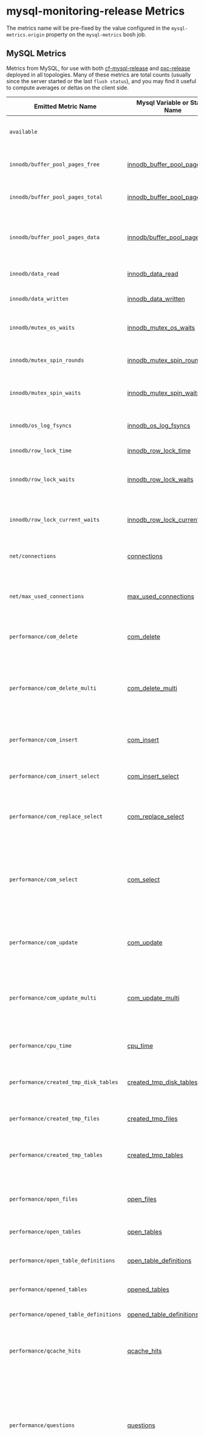 # mysql-monitoring-release Metrics

The metrics name will be pre-fixed by the value configured in the `mysql-metrics.origin` property on the `mysql-metrics` bosh job.

<a name='mysql-metrics'>

## MySQL Metrics

Metrics from MySQL, for use with both [cf-mysql-release](https://github.com/cloudfoundry/cf-mysql-release) and [pxc-release](https://github.com/cloudfoundry-incubator/pxc-release) deployed in all topologies. Many of these metrics are total counts (usually since the server started or the last `flush status`), and you may find it useful to compute averages or deltas on the client side.

|Emitted Metric Name | Mysql Variable or Status Name| Description | Units |
|------------|-----| ---------------------------|-------------------------- |
| `available` | | Indicates if the local database server is available and responding. | boolean |
| `innodb/buffer_pool_pages_free` | [innodb_buffer_pool_pages_free](https://dev.mysql.com/doc/refman/5.6/en/server-status-variables.html#statvar_Innodb_buffer_pool_pages_free) | The amount of free space in the InnoDB Buffer Pool, in units of [pages](https://dev.mysql.com/doc/refman/5.7/en/glossary.html#glos_page). | pages |
| `innodb/buffer_pool_pages_total` | [innodb_buffer_pool_pages_total](https://dev.mysql.com/doc/refman/5.7/en/server-status-variables.html#statvar_Innodb_buffer_pool_pages_total)| The total amount of free space in the InnoDB Buffer Pool, in units of [pages](https://dev.mysql.com/doc/refman/5.7/en/glossary.html#glos_page). | pages |
| `innodb/buffer_pool_pages_data` | [innodb/buffer_pool_pages_data](https://dev.mysql.com/doc/refman/5.7/en/server-status-variables.html#statvar_Innodb_buffer_pool_pages_data) | The number of pages in the InnoDB buffer pool containing data. The number includes both dirty and clean pages.  | pages |
| `innodb/data_read` | [innodb_data_read](https://dev.mysql.com/doc/refman/8.0/en/server-status-variables.html#statvar_Innodb_data_read) | The amount of data read since the server started. | bytes |
| `innodb/data_written` | [innodb_data_written](https://dev.mysql.com/doc/refman/8.0/en/server-status-variables.html#statvar_Innodb_data_written) | The amount of data written the server started. | bytes |
| `innodb/mutex_os_waits` | [innodb_mutex_os_waits](https://mariadb.com/kb/en/library/xtradbinnodb-server-status-variables/#innodb_mutex_os_waits) | The number of mutex OS waits. Emitted only by cf-mysql-release.| count |
| `innodb/mutex_spin_rounds` | [innodb_mutex_spin_rounds](https://mariadb.com/kb/en/library/xtradbinnodb-server-status-variables/#innodb_mutex_spin_rounds) | The number of mutex spin rounds. Emitted only by cf-mysql-release. | count |
| `innodb/mutex_spin_waits` | [innodb_mutex_spin_waits](https://mariadb.com/kb/en/library/xtradbinnodb-server-status-variables/#innodb_mutex_spin_waits)| The number of mutex spin waits. Emitted only by cf-mysql-release. | count |
| `innodb/os_log_fsyncs` | [innodb_os_log_fsyncs](https://dev.mysql.com/doc/refman/5.7/en/server-status-variables.html#statvar_Innodb_os_log_fsyncs) | The number of fsync() writes done to the InnoDB redo log files. | count|
| `innodb/row_lock_time` | [innodb_row_lock_time](https://dev.mysql.com/doc/refman/5.7/en/server-status-variables.html#statvar_Innodb_row_lock_time) | Total time spent in acquiring row locks. | milliseconds |
| `innodb/row_lock_waits` | [innodb_row_lock_waits](https://dev.mysql.com/doc/refman/5.7/en/server-status-variables.html#statvar_Innodb_row_lock_waits) | The number of times per second a row lock had to be waited for since the server started. | count |
| `innodb/row_lock_current_waits` | [innodb_row_lock_current_waits](https://dev.mysql.com/doc/refman/5.7/en/server-status-variables.html#statvar_Innodb_row_lock_current_waits) | The number of row locks currently being waited for by operations on InnoDB tables. | count |
| `net/connections` | [connections](https://dev.mysql.com/doc/refman/5.7/en/server-status-variables.html#statvar_Connections) | The number of connection attempts (successful or not) to the MySQL server. | connections|
| `net/max_used_connections` | [max_used_connections](https://dev.mysql.com/doc/refman/5.7/en/server-status-variables.html#statvar_Max_used_connections) | The maximum number of connections that have been in use simultaneously since the server started. | connections |
| `performance/com_delete` | [com_delete](https://dev.mysql.com/doc/refman/5.7/en/server-status-variables.html#statvar_Com_xxx) | The number of delete statements since the server started or the last `FLUSH STATUS`. | queries |
| `performance/com_delete_multi` | [com_delete_multi](https://dev.mysql.com/doc/refman/5.7/en/server-status-variables.html#statvar_Com_xxx) | The number of delete-multi statements since the server started or the last `FLUSH STATUS`. Applies to DELETE statements that use multiple-table syntax. | queries |
| `performance/com_insert` | [com_insert](https://dev.mysql.com/doc/refman/5.7/en/server-status-variables.html#statvar_Com_xxx) | The number of insert statements since the server started or the last `FLUSH STATUS`. | queries |
| `performance/com_insert_select` | [com_insert_select](https://dev.mysql.com/doc/refman/5.7/en/server-status-variables.html#statvar_Com_xxx) | The number of insert-select statements since the server started or the last `FLUSH STATUS`. | queries |
| `performance/com_replace_select` | [com_replace_select](https://dev.mysql.com/doc/refman/5.7/en/server-status-variables.html#statvar_Com_xxx) | The number of replace-select statements since the server started or the last `FLUSH STATUS`. | queries |
| `performance/com_select` | [com_select](https://dev.mysql.com/doc/refman/5.7/en/server-status-variables.html#statvar_Com_xxx) | The number of select statements since the server started or the last `FLUSH STATUS`. If a query result is returned from query cache, the server increments the Qcache_hits status variable, not Com_select.| queries |
| `performance/com_update` | [com_update](https://dev.mysql.com/doc/refman/5.7/en/server-status-variables.html#statvar_Com_xxx) | The number of update statements since the server started or the last `FLUSH STATUS`. | queries |
| `performance/com_update_multi` | [com_update_multi](https://dev.mysql.com/doc/refman/5.7/en/server-status-variables.html#statvar_Com_xxx) | The number of update-multi statements since the server started or the last `FLUSH STATUS`. Applies to UPDATE statements that use multiple-table syntax.| queries |
| `performance/cpu_time` | [cpu_time](https://mariadb.com/kb/en/library/server-status-variables/#cpu_time) | Total CPU time used. Emitted only by cf-mysql-release. | |
| `performance/created_tmp_disk_tables` | [created_tmp_disk_tables](https://dev.mysql.com/doc/refman/5.7/en/server-status-variables.html#statvar_Created_tmp_disk_tables) | The number of internal on-disk temporary tables created by the server while executing statements. | tables |
| `performance/created_tmp_files` | [created_tmp_files](https://dev.mysql.com/doc/refman/5.7/en/server-status-variables.html#statvar_Created_tmp_files) | The number of temporary files created by mysqld. | files |
| `performance/created_tmp_tables` | [created_tmp_tables](https://dev.mysql.com/doc/refman/5.7/en/server-status-variables.html#statvar_Created_tmp_tables) | The number of internal temporary tables created by the server while executing statements. | tables |
| `performance/open_files` | [open_files](https://dev.mysql.com/doc/refman/5.7/en/server-status-variables.html#statvar_Open_files) | The number of regular files currently open, which were opened by the server. | files |
| `performance/open_tables` | [open_tables](https://dev.mysql.com/doc/refman/5.7/en/server-status-variables.html#statvar_Open_tables) | The number of tables that are currently open. | tables |
| `performance/open_table_definitions` | [open_table_definitions](https://dev.mysql.com/doc/refman/5.7/en/server-status-variables.html#statvar_Open_table_definitions) | The number of currently cached table definitions (`.frm` files). | count |
| `performance/opened_tables` | [opened_tables](https://dev.mysql.com/doc/refman/5.7/en/server-status-variables.html#statvar_Opened_tables) | The number of tables that have been opened. | tables |
| `performance/opened_table_definitions` | [opened_table_definitions](https://dev.mysql.com/doc/refman/5.7/en/server-status-variables.html#statvar_Opened_table_definitions) | The number of `.frm` files that have been cached. | integer |
| `performance/qcache_hits` | [qcache_hits](https://dev.mysql.com/doc/refman/5.7/en/server-status-variables.html#statvar_Qcache_hits) | The number of query cache hits. The query cache and `qcache_hits` metric is deprecated as of MySQL 5.7.20. | hits |
| `performance/questions` | [questions](https://dev.mysql.com/doc/refman/5.7/en/server-status-variables.html#statvar_Questions) | The number of statements executed by the server, since the server started or the last `FLUSH STATUS`. This includes only statements sent to the server by clients and not statements executed within stored programs, unlike the Queries variable. | count |
| `performance/queries` | [queries](https://dev.mysql.com/doc/refman/5.7/en/server-status-variables.html#statvar_Queries) | The number of statements executed by the server, excluding `COM_PING` and `COM_STATISTICS`. Differs from `Questions` in that it also counts statements executed within stored programs. Not affected by `FLUSH STATUS`. | count |
| `performance/queries_delta` | |  The change in the `/performance/queries` metric since the last time it was emitted. | integer greater than or equal to zero |
| `performance/slow_queries` | [slow_queries](https://dev.mysql.com/doc/refman/5.7/en/server-status-variables.html#statvar_Slow_queries) | The number of slow queries that have taken more than `long_query_time` seconds.  | queries |
| `performance/table_locks_waited` | [table_locks_waited](https://dev.mysql.com/doc/refman/5.7/en/server-status-variables.html#statvar_Table_locks_waited) | The total number of times that a request for a table lock could not be granted immediately and a wait was needed. | count |
| `performance/threads_connected` | [threads_connected](https://dev.mysql.com/doc/refman/5.7/en/server-status-variables.html#statvar_Threads_connected) | The number of currently open connections. | connections |
| `performance/threads_running` | [threads_running](https://dev.mysql.com/doc/refman/5.7/en/server-status-variables.html#statvar_Threads_running) | The number of threads that are not sleeping. | threads |
| `variables/max_connections` | [max_connections](https://dev.mysql.com/doc/refman/5.7/en/server-system-variables.html#sysvar_max_connections) | The maximum permitted number of simultaneous client connections. | connections |
| `variables/open_files_limit` | [open_files_limit](https://dev.mysql.com/doc/refman/5.7/en/server-system-variables.html#sysvar_open_files_limit) |  The number of files that the operating system permits [ **mysqld** ](https://dev.mysql.com/doc/refman/5.6/en/mysqld.html "4.3.1 mysqld — The MySQL Server") to open. | files |
| `variables/read_only` | [read_only](https://dev.mysql.com/doc/refman/5.7/en/server-system-variables.html#sysvar_read_only) | Whether the server is in read-only mode | boolean |

<a name='system-metrics'>

## System Metrics
Metrics calculated from system calls, for use with both [cf-mysql-release](https://github.com/cloudfoundry/cf-mysql-release) and [pxc-release](https://github.com/cloudfoundry-incubator/pxc-release) deployed in all topologoies

Metric Name | Description | Units |
|------------|--------------------------------|-------------------------- |
| `performance/cpu_utilization_percent` | The percent of the CPU in the use by all processes on the MySQL node. | percent utilization, from 0-100 |
| `system/ephemeral_disk_free` | The number of KB available on the ephemeral disk. | KB |
| `system/ephemeral_disk_inodes_free` | The number of inodes available on the ephemeral disk. | count |
| `system/ephemeral_disk_inodes_used` | The number of inodes used on the ephemeral disk. | count |
| `system/ephemeral_disk_inodes_used_percent` | The percentage of ephemeral disk inodes used by both the system and user applications. | percent |
| `system/ephemeral_disk_used` | The number of KB used on the ephemeral disk. | KB |
| `system/ephemeral_disk_used_percent` | The percentage of ephemeral disk used by both the system and user applications. | percent |
| `system/persistent_disk_free` | The number of KB available on the persistent disk. | KB |
| `system/persistent_disk_inodes_free` | The number of inodes available on the persistent disk. | count |
| `system/persistent_disk_inodes_used` | The number of inodes used on the persistent disk. | count |
| `system/persistent_disk_inodes_used_percent` | The percentage of persistent disk inodes used by both the system and user applications. | percent |
| `system/persistent_disk_used` | The number of KB used on the persistent disk. | KB |
| `system/persistent_disk_used_percent` | The percentage of persistent disk used by both the system and user applications. | percent |

<a name='galera-metrics'>

## Galera Metrics
Useful when deploying [cf-mysql-release](https://github.com/cloudfoundry/cf-mysql-release) or [pxc-release](https://github.com/cloudfoundry-incubator/pxc-release) in a galera topology

Metric Name | Galera Status Name | Description | Units |
|------------|---------|-----------------------|-------------------------- |
| `galera/wsrep_ready` | [wsrep_ready](http://galeracluster.com/documentation-webpages/galerastatusvariables.html#wsrep-ready) | Shows whether the node can accept queries. | boolean |
| `galera/wsrep_cluster_size` | [wsrep_cluster_size](http://galeracluster.com/documentation-webpages/galerastatusvariables.html#wsrep-cluster-size) | The current number of nodes in the Galera cluster. | nodes |
| `galera/wsrep_cluster_status` | [wsrep_cluster_status](http://galeracluster.com/documentation-webpages/galerastatusvariables.html#wsrep-cluster-status) | Shows the status of the cluster component, which is whether the node is `PRIMARY` or `NON_PRIMARY`. | State ID.<br /> Values are `PRIMARY`, `NON-PRIMARY`, or `DISCONNECTED`  |
| `galera/wsrep_flow_control_paused` | [wsrep_flow_control_paused](http://galeracluster.com/documentation-webpages/galerastatusvariables.html#wsrep-flow-control-paused) | The fraction of time that replication was paused due to flow control since the server started or last `FLUSH STATUS`. This is a measure of how much replication lag is slowing down the cluster. | float |
| `galera/wsrep_flow_control_sent` | [wsrep_flow_control_sent](http://galeracluster.com/documentation-webpages/galerastatusvariables.html#wsrep-flow-control-sent) | Number of `FC_PAUSE` (flow control pause) events sent by this node. Unlike many status variables, the counter for this one does not reset every time you run the query. | count |
| `galera/wsrep_flow_control_recv` | [wsrep_flow_control_recv](http://galeracluster.com/documentation-webpages/galerastatusvariables.html#wsrep-flow-control-recv) | Number of `FC_PAUSE` (flow control pause) events received by this node. This includes `FC_PAUSE` events sent by this node (it receives from itself). Unlike most status variables, the counter for this one does not reset every time you run the query. | count |
| `galera/wsrep_local_recv_queue_avg` | [wsrep_local_recv_queue_avg](http://galeracluster.com/documentation-webpages/galerastatusvariables.html#wsrep-local-recv-queue-avg) | The average size of the local received queue since the last status query. | float |
| `galera/wsrep_local_send_queue_avg` | [wsrep_local_send_queue_avg](http://galeracluster.com/documentation-webpages/galerastatusvariables.html#wsrep-local-send-queue-avg) | The average size of the local sent queue since the last status query. | float |
| `galera/wsrep_local_index` | [wsrep_local_index](http://galeracluster.com/documentation-webpages/galerastatusvariables.html#wsrep-local-index) | This node's index in the cluster (base 0). | int |
| `galera/wsrep_local_state` | [wsrep_local_state](http://galeracluster.com/documentation-webpages/galerastatusvariables.html#wsrep-local-state) | This is the node's local state. | int<br>1 = `JOINING`<br>2 = `DONOR/DESYNCED`<br>3 = `JOINED`<br>4 = `SYNCED`|

<a name='leader-follower-metrics'>

## Leader Follower Metrics
Useful when deploying [pxc-release](https://github.com/cloudfoundry-incubator/pxc-release) in a leader-follower topology

Metric Name | Mysql Status or Variable Name| Description | Units |
|------------|---------|-------------------------------|-------------------------- |
| `follower/is_follower` | |  True if the server is following another | boolean|
| `follower/relay_log_space` | [relay_log_space](https://dev.mysql.com/doc/refman/5.7/en/show-slave-status.html) | | bytes|
| `follower/seconds_behind_master` | [seconds_behind_master](https://dev.mysql.com/doc/refman/5.7/en/show-slave-status.html) | | seconds |
| `follower/seconds_since_leader_heartbeat` | [seconds_since_leader_heartbeat](https://dev.mysql.com/doc/refman/5.7/en/show-slave-status.html) | | seconds|
| `follower/slave_io_running` | [slave_io_running](https://dev.mysql.com/doc/refman/5.7/en/show-slave-status.html) | | boolean |
| `follower/slave_sql_running` | [slave_sql_running](https://dev.mysql.com/doc/refman/5.7/en/show-slave-status.html) | | boolean |
| `rpl_semi_sync_master_no_tx` | [Rpl_semi_sync_master_no_tx](https://dev.mysql.com/doc/refman/5.7/en/server-status-variables.html#statvar_Rpl_semi_sync_master_no_tx) | | commits |
| `rpl_semi_sync_master_tx_avg_wait_time` | [rpl_semi_sync_master_tx_avg_wait_time](https://dev.mysql.com/doc/refman/5.7/en/server-status-variables.html#statvar_Rpl_semi_sync_master_tx_avg_wait_time) | | microsecond |
| `rpl_semi_sync_master_wait_sessions` | [rpl_semi_sync_master_wait_sessions](https://dev.mysql.com/doc/refman/5.7/en/show-slave-status.html) | | sessions |

<a name='broker-metrics'>

## Broker Metrics
Can be implemented when deploying mysql releases with a service broker

Metric Name | Description | Units |
|------------|--------------------------------|-------------------------- |
| `broker/disk_allocated_service_plans` | The number of MB allocated by the broker for all service plans, current and allocated. | MB |
